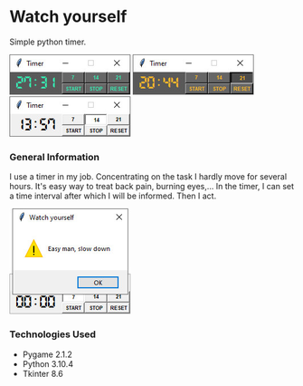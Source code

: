 # Watch yourself
Simple python timer.

![watch yourself ocean](wyo.jpg) ![watch yourself amber](wya.jpg) ![watch yourself default](wyd.jpg)

### General Information
I use a timer in my job. Concentrating on the task I hardly move for several hours. It's easy way to treat back pain, burning eyes,... In the timer, I can set a time interval after which I will be informed. Then I act.

![](wyw.jpg)

### Technologies Used
* Pygame 2.1.2
* Python 3.10.4
* Tkinter 8.6
